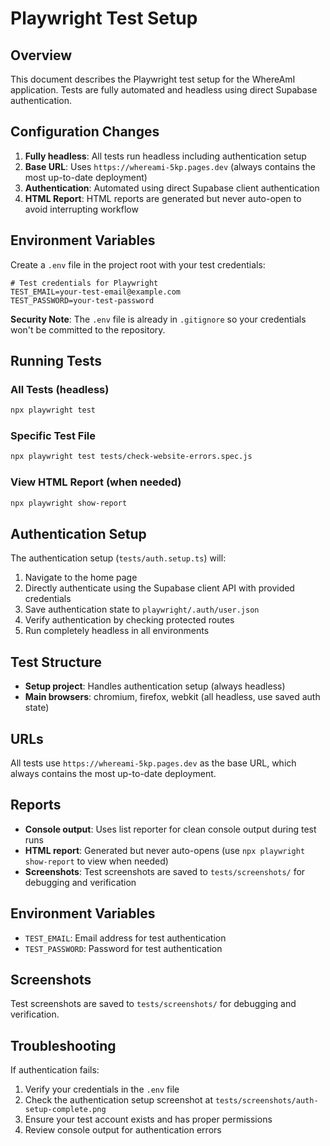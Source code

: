 # Playwright Test Setup

## Overview
This document describes the Playwright test setup for the WhereAmI application. Tests are fully automated and headless using direct Supabase authentication.

## Configuration Changes
1. **Fully headless**: All tests run headless including authentication setup
2. **Base URL**: Uses `https://whereami-5kp.pages.dev` (always contains the most up-to-date deployment)
3. **Authentication**: Automated using direct Supabase client authentication
4. **HTML Report**: HTML reports are generated but never auto-open to avoid interrupting workflow

## Environment Variables
Create a `.env` file in the project root with your test credentials:

```env
# Test credentials for Playwright
TEST_EMAIL=your-test-email@example.com
TEST_PASSWORD=your-test-password
```

**Security Note**: The `.env` file is already in `.gitignore` so your credentials won't be committed to the repository.

## Running Tests

### All Tests (headless)
```bash
npx playwright test
```

### Specific Test File
```bash
npx playwright test tests/check-website-errors.spec.js
```

### View HTML Report (when needed)
```bash
npx playwright show-report
```

## Authentication Setup
The authentication setup (`tests/auth.setup.ts`) will:
1. Navigate to the home page
2. Directly authenticate using the Supabase client API with provided credentials
3. Save authentication state to `playwright/.auth/user.json`
4. Verify authentication by checking protected routes
5. Run completely headless in all environments

## Test Structure
- **Setup project**: Handles authentication setup (always headless)
- **Main browsers**: chromium, firefox, webkit (all headless, use saved auth state)

## URLs
All tests use `https://whereami-5kp.pages.dev` as the base URL, which always contains the most up-to-date deployment.

## Reports
- **Console output**: Uses list reporter for clean console output during test runs
- **HTML report**: Generated but never auto-opens (use `npx playwright show-report` to view when needed)
- **Screenshots**: Test screenshots are saved to `tests/screenshots/` for debugging and verification

## Environment Variables
- `TEST_EMAIL`: Email address for test authentication
- `TEST_PASSWORD`: Password for test authentication

## Screenshots
Test screenshots are saved to `tests/screenshots/` for debugging and verification.

## Troubleshooting
If authentication fails:
1. Verify your credentials in the `.env` file
2. Check the authentication setup screenshot at `tests/screenshots/auth-setup-complete.png`
3. Ensure your test account exists and has proper permissions
4. Review console output for authentication errors 